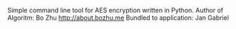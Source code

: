 Simple command line tool for AES encryption written in Python.
Author of Algoritm: Bo Zhu http://about.bozhu.me
Bundled to application: Jan Gabriel